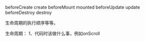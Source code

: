 beforeCreate
create
beforeMount
mounted
beforeUpdate
update
beforeDestroy
destroy


生命周期的执行顺序等等。

生命周期：
1、代码时该做什么事，例如onScroll